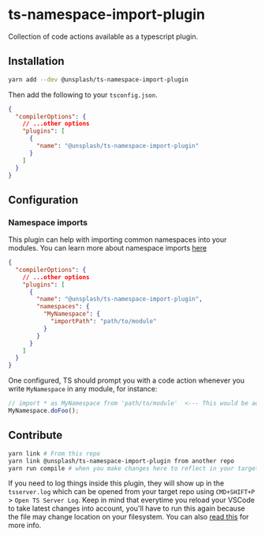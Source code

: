 # ts-namespace-import-plugin

Collection of code actions available as a typescript plugin.

## Installation

```sh
yarn add --dev @unsplash/ts-namespace-import-plugin
```

Then add the following to your `tsconfig.json`.

```json
{
  "compilerOptions": {
    // ...other options
    "plugins": [
      {
        "name": "@unsplash/ts-namespace-import-plugin"
      }
    ]
  }
}
```

## Configuration

### Namespace imports

This plugin can help with importing common namespaces into your modules. You can learn more about namespace imports [here](https://unsplash.com/blog/organizing-typescript-modules/)

```json
{
  "compilerOptions": {
    // ...other options
    "plugins": [
      {
        "name": "@unsplash/ts-namespace-import-plugin",
        "namespaces": {
          "MyNamespace": {
            "importPath": "path/to/module"
          }
        }
      }
    ]
  }
}
```

One configured, TS should prompt you with a code action whenever you write `MyNamespace` in any module, for instance:

```ts
// import * as MyNamespace from 'path/to/module'  <--- This would be added when the code action runs on `MyNamescape`
MyNamespace.doFoo();
```

## Contribute

```sh
yarn link # From this repo
yarn link @unsplash/ts-namespace-import-plugin from another repo
yarn run compile # when you make changes here to reflect in your target repo
```

If you need to log things inside this plugin, they will show up in the `tsserver.log` which can be opened from your target repo using `CMD+SHIFT+P` > `Open TS Server Log`. Keep in mind that everytime you reload your VSCode to take latest changes into account, you'll have to run this again because the file may change location on your filesystem. You can also [read this](https://github.com/microsoft/TypeScript/wiki/Writing-a-Language-Service-Plugin#debugging) for more info.
